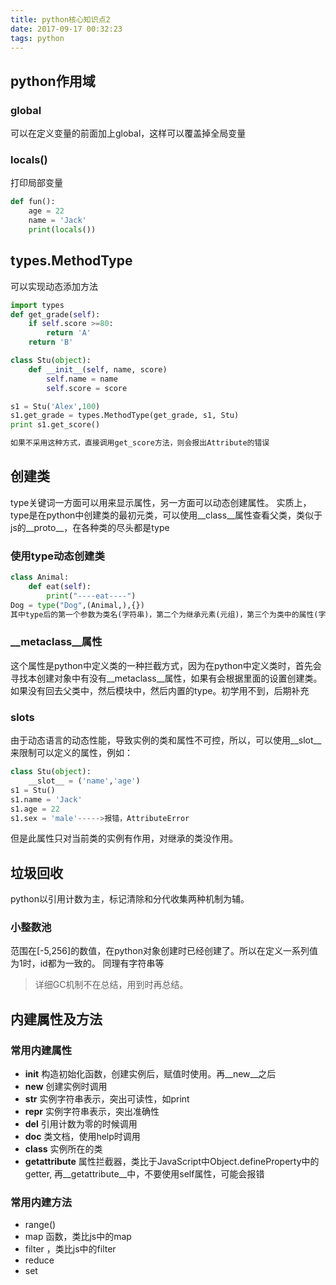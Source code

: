 ```yaml
---
title: python核心知识点2
date: 2017-09-17 00:32:23
tags: python
---
```


## python作用域
### global
可以在定义变量的前面加上global，这样可以覆盖掉全局变量
### locals()
打印局部变量
```python
def fun():
    age = 22
    name = 'Jack'
    print(locals())
```
## types.MethodType
可以实现动态添加方法
```python
import types
def get_grade(self):
    if self.score >=80:
        return 'A'
    return 'B'

class Stu(object):
    def __init__(self, name, score)
        self.name = name
        self.score = score

s1 = Stu('Alex',100)
s1.get_grade = types.MethodType(get_grade, s1, Stu)
print s1.get_score()

如果不采用这种方式，直接调用get_score方法，则会报出Attribute的错误
```
## 创建类
type关键词一方面可以用来显示属性，另一方面可以动态创建属性。
实质上，type是在python中创建类的最初元类，可以使用__class__属性查看父类，类似于js的__proto__，在各种类的尽头都是type
### 使用type动态创建类
```python
class Animal:
    def eat(self):
        print("----eat----")
Dog = type("Dog",(Animal,),{})
其中type后的第一个参数为类名(字符串)，第二个为继承元素(元组)，第三个为类中的属性(字典)。
```
### __metaclass__属性
这个属性是python中定义类的一种拦截方式，因为在python中定义类时，首先会寻找本创建对象中有没有__metaclass__属性，如果有会根据里面的设置创建类。如果没有回去父类中，然后模块中，然后内置的type。初学用不到，后期补充
### __slots__
由于动态语言的动态性能，导致实例的类和属性不可控，所以，可以使用__slot__来限制可以定义的属性，例如：
```python
class Stu(object):
    __slot__ = ('name','age')
s1 = Stu()
s1.name = 'Jack'
s1.age = 22
s1.sex = 'male'----->报错，AttributeError
```
但是此属性只对当前类的实例有作用，对继承的类没作用。
## 垃圾回收
python以引用计数为主，标记清除和分代收集两种机制为辅。
### 小整数池
范围在[-5,256]的数值，在python对象创建时已经创建了。所以在定义一系列值为1时，id都为一致的。
同理有字符串等

> 详细GC机制不在总结，用到时再总结。

## 内建属性及方法
### 常用内建属性
+ __init__ 构造初始化函数，创建实例后，赋值时使用。再__new__之后
+ __new__ 创建实例时调用
+ __str__ 实例字符串表示，突出可读性，如print
+ __repr__ 实例字符串表示，突出准确性
+ __del__ 引用计数为零的时候调用
+ __doc__ 类文档，使用help时调用
+ __class__ 实例所在的类
+ __getattribute__ 属性拦截器，类比于JavaScript中Object.defineProperty中的getter, 再__getattribute__中，不要使用self属性，可能会报错

### 常用内建方法
+ range() 
+ map 函数，类比js中的map
+ filter ，类比js中的filter
+ reduce
+ set